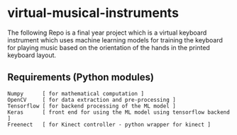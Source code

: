 # virtual-musical-instruments

The following Repo is a final year project which is a virtual keyboard instrument which uses machine learning models for training the keyboard for playing music based on the orientation of the hands in the printed keyboard layout.

## Requirements (Python modules)
	Numpy      [ for mathematical computation ]
	OpenCV     [ for data extraction and pre-processing ]
	Tensorflow [ for backend processing of the ML model ]
	Keras      [ front end for using the ML model using tensorflow backend ]
	Freenect   [ for Kinect controller - python wrapper for kinect ]

